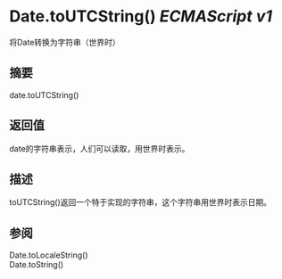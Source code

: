 # Date.toUTCString() _ECMAScript v1_

将Date转换为字符串（世界时）

## 摘要

date.toUTCString()

## 返回值

date的字符串表示，人们可以读取，用世界时表示。

## 描述

toUTCString()返回一个特于实现的字符串，这个字符串用世界时表示日期。

## 参阅

Date.toLocaleString()  
Date.toString()

